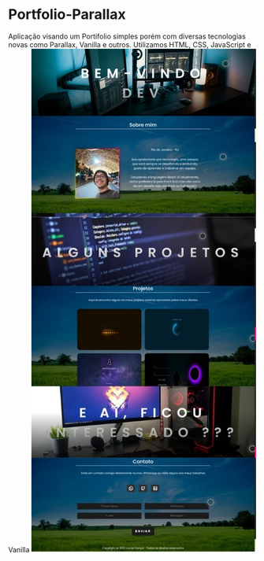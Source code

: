 # Portfolio-Parallax
Aplicação visando um Portifolio simples porém com diversas tecnologias novas como Parallax, Vanilla e outros. Utilizamos HTML, CSS, JavaScript e Vanilla
<img src="https://raw.githubusercontent.com/Suubiprabaxo/Portfolio-Parallax/main/preview.jpeg"/>
